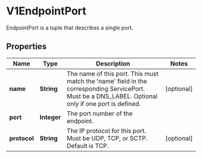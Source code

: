 

# V1EndpointPort

EndpointPort is a tuple that describes a single port.
## Properties

Name | Type | Description | Notes
------------ | ------------- | ------------- | -------------
**name** | **String** | The name of this port.  This must match the &#39;name&#39; field in the corresponding ServicePort. Must be a DNS_LABEL. Optional only if one port is defined. |  [optional]
**port** | **Integer** | The port number of the endpoint. | 
**protocol** | **String** | The IP protocol for this port. Must be UDP, TCP, or SCTP. Default is TCP. |  [optional]



